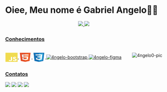 # Oiee, Meu nome é Gabriel Angelo👋✨
<div align="center">
  <a href="https://github.com/4ngelo0">
  <img width="52%" src="https://github-readme-stats.vercel.app/api?username=4ngelo0&show_icons=true&theme=gruvbox&include_all_commits=true&count_private=true"/>
  <img width="42%" src="https://github-readme-stats.vercel.app/api/top-langs/?username=4ngelo0&layout=compact&langs_count=7&theme=gruvbox"/>
</div>
  
  ##
  
  ### Conhecimentos
  
  <div style="display: inline_block"><br>
  <img align="center" alt="4ngelo-Js" height="30" width="40" src="https://raw.githubusercontent.com/devicons/devicon/master/icons/javascript/javascript-plain.svg">
  <img align="center" alt="4ngelo-HTML" height="30" width="40" src="https://raw.githubusercontent.com/devicons/devicon/master/icons/html5/html5-original.svg">
  <img align="center" alt="4ngelo-CSS" height="30" width="40" src="https://raw.githubusercontent.com/devicons/devicon/master/icons/css3/css3-original.svg">
  <img align="center" alt="4ngelo-bootstrap" height="30" width="40" src="https://cdn.jsdelivr.net/gh/devicons/devicon/icons/bootstrap/bootstrap-original.svg" />
    <img align="center" alt="4ngelo-figma" height="30" width="40" src="https://cdn.jsdelivr.net/gh/devicons/devicon/icons/figma/figma-original.svg" />
    <img align="right" alt="4ngelo0-pic" height="150" src="https://i.pinimg.com/564x/b9/5e/30/b95e302de96790b48e8fc0172e009475.jpg">
</div>
  
  ##
  
   ### Contatos
  
<div> 
  <a href="https://www.instagram.com/gabriel_b4rros/" target="_blank"><img src="https://img.shields.io/badge/-Instagram-%23E4405F?style=for-the-badge&logo=instagram&logoColor=white" target="_blank"></a>
  <a href="github.com/4ngelo0" target="_blank"><img src="https://img.shields.io/badge/GitHub-100000?style=for-the-badge&logo=github&logoColor=white" target="_blank"></a>
  <a href = "mailto:gabrielb4rr00s@gmail.com"><img src="https://img.shields.io/badge/-Gmail-%23333?style=for-the-badge&logo=gmail&logoColor=white" target="_blank"></a>
  <a href="https://www.linkedin.com/in/gabriel-angelo-564713234/" target="_blank"><img src="https://img.shields.io/badge/-LinkedIn-%230077B5?style=for-the-badge&logo=linkedin&logoColor=white" target="_blank"></a> 
  </div>
  
  ##
